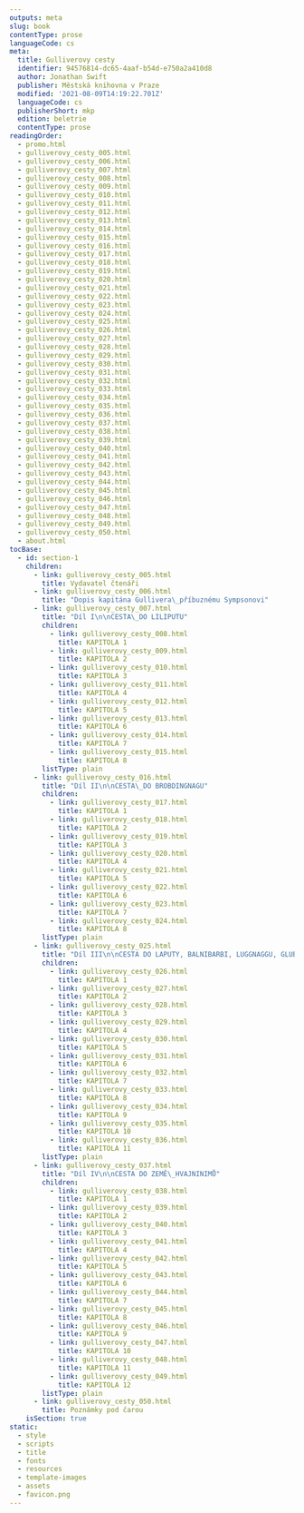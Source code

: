 ```yaml
---
outputs: meta
slug: book
contentType: prose
languageCode: cs
meta:
  title: Gulliverovy cesty
  identifier: 94576814-dc65-4aaf-b54d-e750a2a410d8
  author: Jonathan Swift
  publisher: Městská knihovna v Praze
  modified: '2021-08-09T14:19:22.701Z'
  languageCode: cs
  publisherShort: mkp
  edition: beletrie
  contentType: prose
readingOrder:
  - promo.html
  - gulliverovy_cesty_005.html
  - gulliverovy_cesty_006.html
  - gulliverovy_cesty_007.html
  - gulliverovy_cesty_008.html
  - gulliverovy_cesty_009.html
  - gulliverovy_cesty_010.html
  - gulliverovy_cesty_011.html
  - gulliverovy_cesty_012.html
  - gulliverovy_cesty_013.html
  - gulliverovy_cesty_014.html
  - gulliverovy_cesty_015.html
  - gulliverovy_cesty_016.html
  - gulliverovy_cesty_017.html
  - gulliverovy_cesty_018.html
  - gulliverovy_cesty_019.html
  - gulliverovy_cesty_020.html
  - gulliverovy_cesty_021.html
  - gulliverovy_cesty_022.html
  - gulliverovy_cesty_023.html
  - gulliverovy_cesty_024.html
  - gulliverovy_cesty_025.html
  - gulliverovy_cesty_026.html
  - gulliverovy_cesty_027.html
  - gulliverovy_cesty_028.html
  - gulliverovy_cesty_029.html
  - gulliverovy_cesty_030.html
  - gulliverovy_cesty_031.html
  - gulliverovy_cesty_032.html
  - gulliverovy_cesty_033.html
  - gulliverovy_cesty_034.html
  - gulliverovy_cesty_035.html
  - gulliverovy_cesty_036.html
  - gulliverovy_cesty_037.html
  - gulliverovy_cesty_038.html
  - gulliverovy_cesty_039.html
  - gulliverovy_cesty_040.html
  - gulliverovy_cesty_041.html
  - gulliverovy_cesty_042.html
  - gulliverovy_cesty_043.html
  - gulliverovy_cesty_044.html
  - gulliverovy_cesty_045.html
  - gulliverovy_cesty_046.html
  - gulliverovy_cesty_047.html
  - gulliverovy_cesty_048.html
  - gulliverovy_cesty_049.html
  - gulliverovy_cesty_050.html
  - about.html
tocBase:
  - id: section-1
    children:
      - link: gulliverovy_cesty_005.html
        title: Vydavatel čtenáři
      - link: gulliverovy_cesty_006.html
        title: "Dopis kapitána Gullivera\_příbuznému Sympsonovi"
      - link: gulliverovy_cesty_007.html
        title: "Díl I\n\nCESTA\_DO LILIPUTU"
        children:
          - link: gulliverovy_cesty_008.html
            title: KAPITOLA 1
          - link: gulliverovy_cesty_009.html
            title: KAPITOLA 2
          - link: gulliverovy_cesty_010.html
            title: KAPITOLA 3
          - link: gulliverovy_cesty_011.html
            title: KAPITOLA 4
          - link: gulliverovy_cesty_012.html
            title: KAPITOLA 5
          - link: gulliverovy_cesty_013.html
            title: KAPITOLA 6
          - link: gulliverovy_cesty_014.html
            title: KAPITOLA 7
          - link: gulliverovy_cesty_015.html
            title: KAPITOLA 8
        listType: plain
      - link: gulliverovy_cesty_016.html
        title: "Díl II\n\nCESTA\_DO BROBDINGNAGU"
        children:
          - link: gulliverovy_cesty_017.html
            title: KAPITOLA 1
          - link: gulliverovy_cesty_018.html
            title: KAPITOLA 2
          - link: gulliverovy_cesty_019.html
            title: KAPITOLA 3
          - link: gulliverovy_cesty_020.html
            title: KAPITOLA 4
          - link: gulliverovy_cesty_021.html
            title: KAPITOLA 5
          - link: gulliverovy_cesty_022.html
            title: KAPITOLA 6
          - link: gulliverovy_cesty_023.html
            title: KAPITOLA 7
          - link: gulliverovy_cesty_024.html
            title: KAPITOLA 8
        listType: plain
      - link: gulliverovy_cesty_025.html
        title: "Díl III\n\nCESTA DO LAPUTY, BALNIBARBI, LUGGNAGGU, GLUBBDUBDRIBU\_A DO JAPONSKA"
        children:
          - link: gulliverovy_cesty_026.html
            title: KAPITOLA 1
          - link: gulliverovy_cesty_027.html
            title: KAPITOLA 2
          - link: gulliverovy_cesty_028.html
            title: KAPITOLA 3
          - link: gulliverovy_cesty_029.html
            title: KAPITOLA 4
          - link: gulliverovy_cesty_030.html
            title: KAPITOLA 5
          - link: gulliverovy_cesty_031.html
            title: KAPITOLA 6
          - link: gulliverovy_cesty_032.html
            title: KAPITOLA 7
          - link: gulliverovy_cesty_033.html
            title: KAPITOLA 8
          - link: gulliverovy_cesty_034.html
            title: KAPITOLA 9
          - link: gulliverovy_cesty_035.html
            title: KAPITOLA 10
          - link: gulliverovy_cesty_036.html
            title: KAPITOLA 11
        listType: plain
      - link: gulliverovy_cesty_037.html
        title: "Díl IV\n\nCESTA DO ZEMĚ\_HVAJNINIMŮ"
        children:
          - link: gulliverovy_cesty_038.html
            title: KAPITOLA 1
          - link: gulliverovy_cesty_039.html
            title: KAPITOLA 2
          - link: gulliverovy_cesty_040.html
            title: KAPITOLA 3
          - link: gulliverovy_cesty_041.html
            title: KAPITOLA 4
          - link: gulliverovy_cesty_042.html
            title: KAPITOLA 5
          - link: gulliverovy_cesty_043.html
            title: KAPITOLA 6
          - link: gulliverovy_cesty_044.html
            title: KAPITOLA 7
          - link: gulliverovy_cesty_045.html
            title: KAPITOLA 8
          - link: gulliverovy_cesty_046.html
            title: KAPITOLA 9
          - link: gulliverovy_cesty_047.html
            title: KAPITOLA 10
          - link: gulliverovy_cesty_048.html
            title: KAPITOLA 11
          - link: gulliverovy_cesty_049.html
            title: KAPITOLA 12
        listType: plain
      - link: gulliverovy_cesty_050.html
        title: Poznámky pod čarou
    isSection: true
static:
  - style
  - scripts
  - title
  - fonts
  - resources
  - template-images
  - assets
  - favicon.png
---
```

